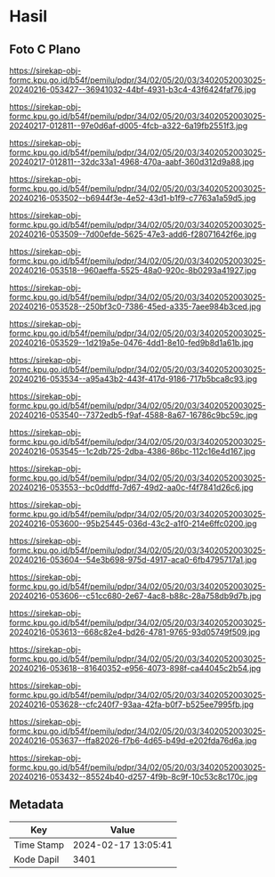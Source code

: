 # Hasil

## Foto C Plano

https://sirekap-obj-formc.kpu.go.id/b54f/pemilu/pdpr/34/02/05/20/03/3402052003025-20240216-053427--36941032-44bf-4931-b3c4-43f6424faf76.jpg

https://sirekap-obj-formc.kpu.go.id/b54f/pemilu/pdpr/34/02/05/20/03/3402052003025-20240217-012811--97e0d6af-d005-4fcb-a322-6a19fb2551f3.jpg

https://sirekap-obj-formc.kpu.go.id/b54f/pemilu/pdpr/34/02/05/20/03/3402052003025-20240217-012811--32dc33a1-4968-470a-aabf-360d312d9a88.jpg

https://sirekap-obj-formc.kpu.go.id/b54f/pemilu/pdpr/34/02/05/20/03/3402052003025-20240216-053502--b6944f3e-4e52-43d1-b1f9-c7763a1a59d5.jpg

https://sirekap-obj-formc.kpu.go.id/b54f/pemilu/pdpr/34/02/05/20/03/3402052003025-20240216-053509--7d00efde-5625-47e3-add6-f28071642f6e.jpg

https://sirekap-obj-formc.kpu.go.id/b54f/pemilu/pdpr/34/02/05/20/03/3402052003025-20240216-053518--960aeffa-5525-48a0-920c-8b0293a41927.jpg

https://sirekap-obj-formc.kpu.go.id/b54f/pemilu/pdpr/34/02/05/20/03/3402052003025-20240216-053528--250bf3c0-7386-45ed-a335-7aee984b3ced.jpg

https://sirekap-obj-formc.kpu.go.id/b54f/pemilu/pdpr/34/02/05/20/03/3402052003025-20240216-053529--1d219a5e-0476-4dd1-8e10-fed9b8d1a61b.jpg

https://sirekap-obj-formc.kpu.go.id/b54f/pemilu/pdpr/34/02/05/20/03/3402052003025-20240216-053534--a95a43b2-443f-417d-9186-717b5bca8c93.jpg

https://sirekap-obj-formc.kpu.go.id/b54f/pemilu/pdpr/34/02/05/20/03/3402052003025-20240216-053540--7372edb5-f9af-4588-8a67-16786c9bc59c.jpg

https://sirekap-obj-formc.kpu.go.id/b54f/pemilu/pdpr/34/02/05/20/03/3402052003025-20240216-053545--1c2db725-2dba-4386-86bc-112c16e4d167.jpg

https://sirekap-obj-formc.kpu.go.id/b54f/pemilu/pdpr/34/02/05/20/03/3402052003025-20240216-053553--bc0ddffd-7d67-49d2-aa0c-f4f7841d26c6.jpg

https://sirekap-obj-formc.kpu.go.id/b54f/pemilu/pdpr/34/02/05/20/03/3402052003025-20240216-053600--95b25445-036d-43c2-a1f0-214e6ffc0200.jpg

https://sirekap-obj-formc.kpu.go.id/b54f/pemilu/pdpr/34/02/05/20/03/3402052003025-20240216-053604--54e3b698-975d-4917-aca0-6fb4795717a1.jpg

https://sirekap-obj-formc.kpu.go.id/b54f/pemilu/pdpr/34/02/05/20/03/3402052003025-20240216-053606--c51cc680-2e67-4ac8-b88c-28a758db9d7b.jpg

https://sirekap-obj-formc.kpu.go.id/b54f/pemilu/pdpr/34/02/05/20/03/3402052003025-20240216-053613--668c82e4-bd26-4781-9765-93d05749f509.jpg

https://sirekap-obj-formc.kpu.go.id/b54f/pemilu/pdpr/34/02/05/20/03/3402052003025-20240216-053618--81640352-e956-4073-898f-ca44045c2b54.jpg

https://sirekap-obj-formc.kpu.go.id/b54f/pemilu/pdpr/34/02/05/20/03/3402052003025-20240216-053628--cfc240f7-93aa-42fa-b0f7-b525ee7995fb.jpg

https://sirekap-obj-formc.kpu.go.id/b54f/pemilu/pdpr/34/02/05/20/03/3402052003025-20240216-053637--ffa82026-f7b6-4d65-b49d-e202fda76d6a.jpg

https://sirekap-obj-formc.kpu.go.id/b54f/pemilu/pdpr/34/02/05/20/03/3402052003025-20240216-053432--85524b40-d257-4f9b-8c9f-10c53c8c170c.jpg


## Metadata

| Key        | Value               |
| ---------- | ------------------- |
| Time Stamp | 2024-02-17 13:05:41 |
| Kode Dapil | 3401                |



